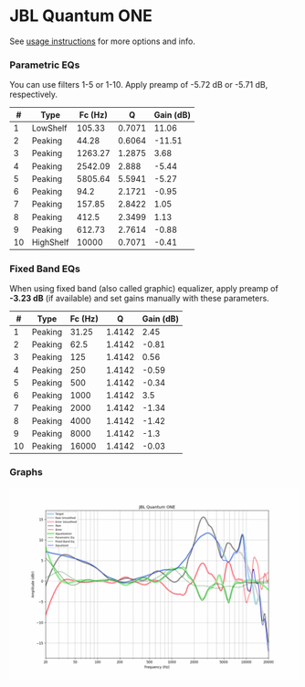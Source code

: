 # JBL Quantum ONE
See [usage instructions](https://github.com/jaakkopasanen/AutoEq#usage) for more options and info.

### Parametric EQs
You can use filters 1-5 or 1-10. Apply preamp of -5.72 dB or -5.71 dB, respectively.

|   # | Type      |   Fc (Hz) |      Q |   Gain (dB) |
|-----|-----------|-----------|--------|-------------|
|   1 | LowShelf  |    105.33 | 0.7071 |       11.06 |
|   2 | Peaking   |     44.28 | 0.6064 |      -11.51 |
|   3 | Peaking   |   1263.27 | 1.2875 |        3.68 |
|   4 | Peaking   |   2542.09 | 2.888  |       -5.44 |
|   5 | Peaking   |   5805.64 | 5.5941 |       -5.27 |
|   6 | Peaking   |     94.2  | 2.1721 |       -0.95 |
|   7 | Peaking   |    157.85 | 2.8422 |        1.05 |
|   8 | Peaking   |    412.5  | 2.3499 |        1.13 |
|   9 | Peaking   |    612.73 | 2.7614 |       -0.88 |
|  10 | HighShelf |  10000    | 0.7071 |       -0.41 |

### Fixed Band EQs
When using fixed band (also called graphic) equalizer, apply preamp of **-3.23 dB** (if available) and set gains manually with these parameters.

|   # | Type    |   Fc (Hz) |      Q |   Gain (dB) |
|-----|---------|-----------|--------|-------------|
|   1 | Peaking |     31.25 | 1.4142 |        2.45 |
|   2 | Peaking |     62.5  | 1.4142 |       -0.81 |
|   3 | Peaking |    125    | 1.4142 |        0.56 |
|   4 | Peaking |    250    | 1.4142 |       -0.59 |
|   5 | Peaking |    500    | 1.4142 |       -0.34 |
|   6 | Peaking |   1000    | 1.4142 |        3.5  |
|   7 | Peaking |   2000    | 1.4142 |       -1.34 |
|   8 | Peaking |   4000    | 1.4142 |       -1.42 |
|   9 | Peaking |   8000    | 1.4142 |       -1.3  |
|  10 | Peaking |  16000    | 1.4142 |       -0.03 |

### Graphs
![](./JBL%20Quantum%20ONE.png)
